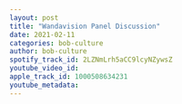 ```yaml
---
layout: post
title: "Wandavision Panel Discussion"
date: 2021-02-11
categories: bob-culture
author: bob-culture
spotify_track_id: 2LZNmLrh5aCC9lcyNZywsZ
youtube_video_id: 
apple_track_id: 1000508634231
youtube_metadata: 
---
```


